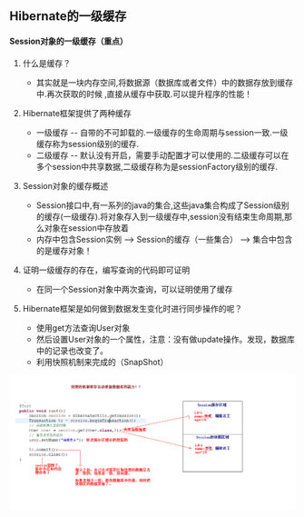 ## Hibernate的一级缓存

#### **Session对象的一级缓存（重点）**

1. 什么是缓存？
    * 其实就是一块内存空间,将数据源（数据库或者文件）中的数据存放到缓存中.再次获取的时候 ,直接从缓存中获取.可以提升程序的性能！

2. Hibernate框架提供了两种缓存
    * 一级缓存  -- 自带的不可卸载的.一级缓存的生命周期与session一致.一级缓存称为session级别的缓存.
    * 二级缓存  -- 默认没有开启，需要手动配置才可以使用的.二级缓存可以在多个session中共享数据,二级缓存称为是sessionFactory级别的缓存.

3. Session对象的缓存概述
    * Session接口中,有一系列的java的集合,这些java集合构成了Session级别的缓存(一级缓存).将对象存入到一级缓存中,session没有结束生命周期,那么对象在session中存放着
    * 内存中包含Session实例 --> Session的缓存（一些集合） --> 集合中包含的是缓存对象！

4. 证明一级缓存的存在，编写查询的代码即可证明
    * 在同一个Session对象中两次查询，可以证明使用了缓存

5. Hibernate框架是如何做到数据发生变化时进行同步操作的呢？
    * 使用get方法查询User对象
    * 然后设置User对象的一个属性，注意：没有做update操作。发现，数据库中的记录也改变了。
    * 利用快照机制来完成的（SnapShot）

![](https://github.com/M78Snail/JavaReview/blob/master/MD/hibernate/assets/cache.png)

